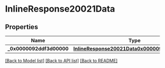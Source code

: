 # InlineResponse20021Data

## Properties
Name | Type | Description | Notes
------------ | ------------- | ------------- | -------------
**_0x0000092ddf3d00000** | [**InlineResponse20021Data0x0000092ddf3d00000**](InlineResponse20021Data0x0000092ddf3d00000.md) |  | [optional] 

[[Back to Model list]](../README.md#documentation-for-models) [[Back to API list]](../README.md#documentation-for-api-endpoints) [[Back to README]](../README.md)

